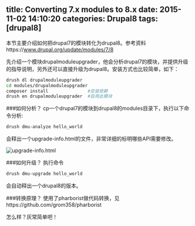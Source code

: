 title: Converting 7.x modules to 8.x
date: 2015-11-02 14:10:20
categories: Drupal8
tags: [drupal8]
---

本节主要介绍如何把drupal7的模块转化为drupal8。参考资料https://www.drupal.org/update/modules/7/8

先介绍一个模块drupalmoduleupgrader，他会分析drupal7的模块，并提供升级的指导说明，另外还可以直接升级为drupal8。安装方式也比较简单，如下：
```bash
drush dl drupalmoduleupgrader
cd modules/drupalmoduleupgrader
composer install               #安装依赖
drush en drupalmoduleupgrader  #启用此模块
```

###如何分析？
cp一个drupal7的模块到drupal8的modules目录下，执行以下命令分析:
```bash
drush dmu-analyze hello_world
```
会释出一个upgrade-info.html的文件，非常详细的标明哪些API需要修改。

![upgrade-info.html](https://static.verycloud.cn/sites/default/files/pic/image/20151102/20151102143425_76787.png)

###如何升级？
执行命令
```bash
drush dmu-upgrade hello_world
```
会自动释出一个drupal8的版本。

###转换原理？
使用了pharborist做代码转换，见https://github.com/grom358/pharborist

怎么样？灰常简单吧！